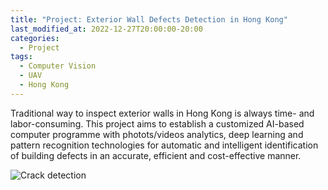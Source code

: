 ```yaml
---
title: "Project: Exterior Wall Defects Detection in Hong Kong"
last_modified_at: 2022-12-27T20:00:00-20:00
categories:
  - Project
tags:
  - Computer Vision
  - UAV
  - Hong Kong
---
```


Traditional way to inspect exterior walls in Hong Kong is always time- and labor-consuming. This project aims to establish a customized AI-based computer programme with photots/videos analytics, deep learning and pattern recognition technologies for automatic and intelligent identification of building defects in an accurate, efficient and cost-effective manner.

![Crack detection](../assets/images/crack-detection.png)